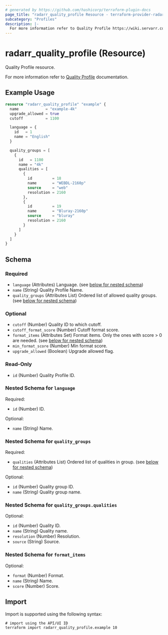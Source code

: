 ```yaml
---
# generated by https://github.com/hashicorp/terraform-plugin-docs
page_title: "radarr_quality_profile Resource - terraform-provider-radarr"
subcategory: "Profiles"
description: |-
  For more information refer to Quality Profile https://wiki.servarr.com/radarr/settings#quality-profiles documentation.
---
```


# radarr_quality_profile (Resource)

<!-- subcategory:Profiles -->Quality Profile resource.
For more information refer to [Quality Profile](https://wiki.servarr.com/radarr/settings#quality-profiles) documentation.

## Example Usage

```terraform
resource "radarr_quality_profile" "example" {
  name            = "example-4k"
  upgrade_allowed = true
  cutoff          = 1100

  language = {
    id   = 1
    name = "English"
  }

  quality_groups = [
    {
      id   = 1100
      name = "4k"
      qualities = [
        {
          id         = 18
          name       = "WEBDL-2160p"
          source     = "web"
          resolution = 2160
        },
        {
          id         = 19
          name       = "Bluray-2160p"
          source     = "bluray"
          resolution = 2160
        }
      ]
    }
  ]
}
```

<!-- schema generated by tfplugindocs -->
## Schema

### Required

- `language` (Attributes) Language. (see [below for nested schema](#nestedatt--language))
- `name` (String) Quality Profile Name.
- `quality_groups` (Attributes List) Ordered list of allowed quality groups. (see [below for nested schema](#nestedatt--quality_groups))

### Optional

- `cutoff` (Number) Quality ID to which cutoff.
- `cutoff_format_score` (Number) Cutoff format score.
- `format_items` (Attributes Set) Format items. Only the ones with score > 0 are needed. (see [below for nested schema](#nestedatt--format_items))
- `min_format_score` (Number) Min format score.
- `upgrade_allowed` (Boolean) Upgrade allowed flag.

### Read-Only

- `id` (Number) Quality Profile ID.

<a id="nestedatt--language"></a>
### Nested Schema for `language`

Required:

- `id` (Number) ID.

Optional:

- `name` (String) Name.


<a id="nestedatt--quality_groups"></a>
### Nested Schema for `quality_groups`

Required:

- `qualities` (Attributes List) Ordered list of qualities in group. (see [below for nested schema](#nestedatt--quality_groups--qualities))

Optional:

- `id` (Number) Quality group ID.
- `name` (String) Quality group name.

<a id="nestedatt--quality_groups--qualities"></a>
### Nested Schema for `quality_groups.qualities`

Optional:

- `id` (Number) Quality ID.
- `name` (String) Quality name.
- `resolution` (Number) Resolution.
- `source` (String) Source.



<a id="nestedatt--format_items"></a>
### Nested Schema for `format_items`

Optional:

- `format` (Number) Format.
- `name` (String) Name.
- `score` (Number) Score.

## Import

Import is supported using the following syntax:

```shell
# import using the API/UI ID
terraform import radarr_quality_profile.example 10
```
